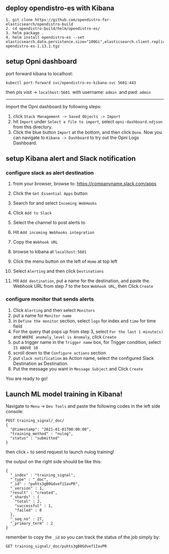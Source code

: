 ## deploy opendistro-es with Kibana

```
1. git clone https://github.com/opendistro-for-elasticsearch/opendistro-build
2. cd opendistro-build/helm/opendistro-es/
3. helm package .
4. helm install opendistro-es --set elasticsearch.data.persistence.size="100Gi",elasticsearch.client.replicas=3,elasticsearch.data.replicas=3 opendistro-es-1.13.1.tgz
```

## setup Opni dashboard

port forward kibana to localhost:
```
kubectl port-forward svc/opendistro-es-kibana-svc 5601:443
```
then pls visit -> `localhost:5601`  with username: `admin`  and pwd: `admin`

---
Import the Opni dashboard by following steps:
1. click `Stack Management -> Saved Objects -> Import`
2. hit `Import` under `Select a file to import`, select `opni-dashboard.ndjson` from this directory.
3. Click the blue button `Import` at the bottom, and then click `Done`.
Now you can navigate to `Kibana -> Dashboard` to try out the Opni Logs Dashboard.

## setup Kibana alert and Slack notification

### configure slack as alert destination

1. from your browser, browse to: https://companyname.slack.com/apps
2. Click the `Get Essential Apps` button
3. Search for and select `Incoming WebHooks`
4. Click `Add to Slack`
5. Select the channel to post alerts to
6. Hit `Add incoming Webhooks integration`
7. Copy the `Webhook URL`

8. browse to kibana at `localhost:5601`
9. Click the menu button on the left of `Home` at top left
10. Select `Alerting` and then click `Destinations`
11. Hit `Add destination`, put a name for the destination, and paste the Webhook URL from step 7 to the box `Webhook URL`, then Click `Create`

### configure monitor that sends alerts

1. Click `Alerting` and then select `Monitors`
2. put a name for `Monitor name`
3. in `Define the monitor` section, select `logs` for index and `time` for time field
4. For the query that pops up from step 3, select `For the last 1 minute(s)` and `WHERE anomaly_level is Anomaly`, click `Create`
5. put a trigger name in the `Trigger name` box, for Trigger condition, select `IS ABOVE 10`
6. scroll down to the `Configure actions` section
7. put `slack notification` as Action name, select the configured Slack Destination as Destination.
8. Put the message you want in `Message Subject` and Click `Create`

You are ready to go!

## Launch ML model training in Kibana!

Navigate to `Menu` -> `Dev Tools` and paste the following codes in the left side console:
```
POST training_signal/_doc/
{
  "@timestamp": "2021-01-01T00:00:00",
  "training_method" : "nulog",
  "status" : "submitted"
}
```
then click `▻` to send request to launch nulog training!

the output on the right side should be like this:
```
{
  "_index" : "training_signal",
  "_type" : "_doc",
  "_id" : "puhts3gB0Gdvef1IavPR",
  "_version" : 1,
  "result" : "created",
  "_shards" : {
    "total" : 2,
    "successful" : 1,
    "failed" : 0
  },
  "_seq_no" : 27,
  "_primary_term" : 2
}

```

remember to copy the `_id` so you can track the status of the job simply by:
```
GET training_signal/_doc/puhts3gB0Gdvef1IavPR
```


